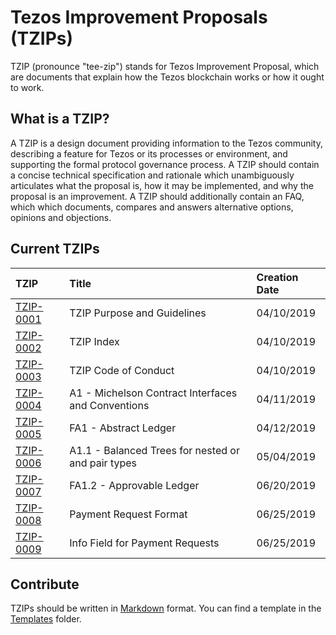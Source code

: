 # Tezos Improvement Proposals (TZIPs)

TZIP (pronounce "tee-zip") stands for Tezos Improvement Proposal, which are documents that explain how the Tezos blockchain works or how it ought to work.


## What is a TZIP?

A TZIP is a design document providing information to the Tezos community, describing a feature for Tezos or its processes or environment, and supporting the formal protocol governance process. A TZIP should contain a concise technical specification and rationale which unambiguously articulates what the proposal is, how it may be implemented, and why the proposal is an improvement. A TZIP should additionally contain an FAQ, which which documents, compares and answers alternative options, opinions and objections.



## Current TZIPs

| TZIP         | Title                                              | Creation Date |
| :---         | :---                                               | :---          |
| [TZIP-0001]  | TZIP Purpose and Guidelines                        | 04/10/2019    |
| [TZIP-0002]  | TZIP Index                                         | 04/10/2019    |
| [TZIP-0003]  | TZIP Code of Conduct                               | 04/10/2019    |
| [TZIP-0004]  | A1 - Michelson Contract Interfaces and Conventions | 04/11/2019    |
| [TZIP-0005]  | FA1 - Abstract Ledger                              | 04/12/2019    |
| [TZIP-0006]  | A1.1 - Balanced Trees for nested or and pair types | 05/04/2019    |
| [TZIP-0007]  | FA1.2 - Approvable Ledger                          | 06/20/2019    |
| [TZIP-0008]  | Payment Request Format                             | 06/25/2019    |
| [TZIP-0009]  | Info Field for Payment Requests                    | 06/25/2019    |




## Contribute

TZIPs should be written in [Markdown] format. You can find a template in the [Templates] folder.


[TZIP-0001]: Proposals/TZIP-0001
[TZIP-0002]: Proposals/TZIP-0002
[TZIP-0003]: Proposals/TZIP-0003
[TZIP-0004]: Proposals/TZIP-0004
[TZIP-0005]: Proposals/TZIP-0005
[TZIP-0006]: Proposals/TZIP-0006
[TZIP-0007]: Proposals/TZIP-0007
[TZIP-0008]: Proposals/TZIP-0008
[TZIP-0009]: Proposals/TZIP-0009
[Markdown]: https://docs.gitlab.com/ee/user/markdown.html
[Templates]: Templates

